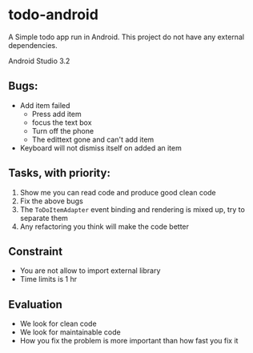# todo-android
A Simple todo app run in Android.
This project do not have any external dependencies.

Android Studio 3.2

## Bugs:

- Add item failed
    - Press add item
    - focus the text box
    - Turn off the phone
    - The edittext gone and can't add item
- Keyboard will not dismiss itself on added an item

## Tasks, with priority:

1. Show me you can read code and produce good clean code
1. Fix the above bugs
1. The `ToDoItemAdapter` event binding and rendering is mixed up, try to
   separate them
1. Any refactoring you think will make the code better

## Constraint

- You are not allow to import external library
- Time limits is 1 hr

## Evaluation

- We look for clean code
- We look for maintainable code
- How you fix the problem is more important than how fast you fix it
